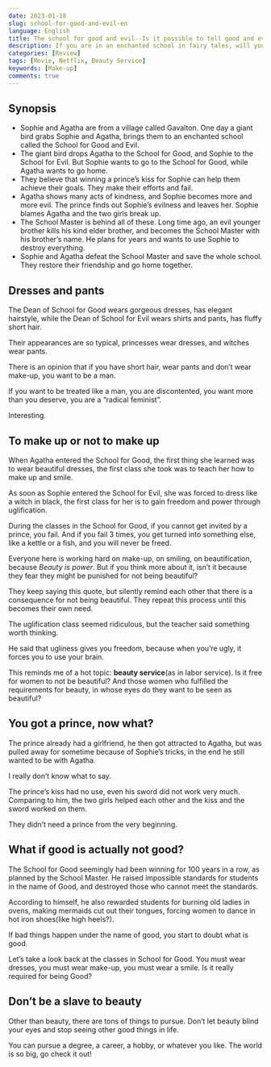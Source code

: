 ```yaml
---
date: 2023-01-18
slug: school-for-good-and-evil-en
language: English
title: The school for good and evil--Is it possible to tell good and evil by beauty and ugliness?
description: If you are in an enchanted school in fairy tales, will you become a good hero, or will you become an evil villain?
categories: [Review]
tags: [Movie, Netflix, Beauty Service]
keywords: [Make-up]
comments: true
---
```


## Synopsis

- Sophie and Agatha are from a village called Gavalton. One day a giant bird grabs Sophie and Agatha, brings them to an enchanted school called the School for Good and Evil.
- The giant bird drops Agatha to the School for Good, and Sophie to the School for Evil. But Sophie wants to go to the School for Good, while Agatha wants to go home.
- They believe that winning a prince’s kiss for Sophie can help them achieve their goals. They make their efforts and fail.
- Agatha shows many acts of kindness, and Sophie becomes more and more evil. The prince finds out Sophie’s evilness and leaves her. Sophie blames Agatha and the two girls break up.
- The School Master is behind all of these. Long time ago, an evil younger brother kills his kind elder brother, and becomes the School Master with his brother’s name. He plans for years and wants to use Sophie to destroy everything.
- Sophie and Agatha defeat the School Master and save the whole school. They restore their friendship and go home together.

## Dresses and pants

The Dean of School for Good wears gorgeous dresses, has elegant hairstyle, while the Dean of School for Evil wears shirts and pants, has fluffy short hair.

Their appearances are so typical, princesses wear dresses, and witches wear pants.

There is an opinion that if you have short hair, wear pants and don’t wear make-up, you want to be a man.

If you want to be treated like a man, you are discontented, you want more than you deserve, you are a “radical feminist”.

Interesting.

## To make up or not to make up

When Agatha entered the School for Good, the first thing she learned was to wear beautiful dresses, the first class she took was to teach her how to make up and smile.

As soon as Sophie entered the School for Evil, she was forced to dress like a witch in black, the first class for her is to gain freedom and power through uglification.

During the classes in the School for Good, if you cannot get invited by a prince, you fail. And if you fail 3 times, you get turned into something else, like a kettle or a fish, and you will never be freed.

Everyone here is working hard on make-up, on smiling, on beautification, because *Beauty is power*. But if you think more about it, isn’t it because they fear they might be punished for not being beautiful?

They keep saying this quote, but silently remind each other that there is a consequence for not being beautiful. They repeat this process until this becomes their own need.

The uglification class seemed ridiculous, but the teacher said something worth thinking.

He said that ugliness gives you freedom, because when you’re ugly, it forces you to use your brain.

This reminds me of a hot topic: **beauty service**(as in labor service). Is it free for women to not be beautiful? And those women who fulfilled the requirements for beauty, in whose eyes do they want to be seen as beautiful?

## You got a prince, now what?

The prince already had a girlfriend, he then got attracted to Agatha, but was pulled away for sometime because of Sophie’s tricks, in the end he still wanted to be with Agatha.

I really don’t know what to say.

The prince’s kiss had no use, even his sword did not work very much. Comparing to him, the two girls helped each other and the kiss and the sword worked on them.

They didn’t need a prince from the very beginning.

## What if good is actually not good?

The School for Good seemingly had been winning for 100 years in a row, as planned by the School Master. He raised impossible standards for students in the name of Good, and destroyed those who cannot meet the standards.

According to himself, he also rewarded students for burning old ladies in ovens, making mermaids cut out their tongues, forcing women to dance in hot iron shoes(like high heels?). 

If bad things happen under the name of good, you start to doubt what is good.

Let’s take a look back at the classes in School for Good. You must wear dresses, you must wear make-up, you must wear a smile. Is it really required for being Good?

## Don’t be a slave to beauty

Other than beauty, there are tons of things to pursue. Don’t let beauty blind your eyes and stop seeing other good things in life.

You can pursue a degree, a career, a hobby, or whatever you like. The world is so big, go check it out!
